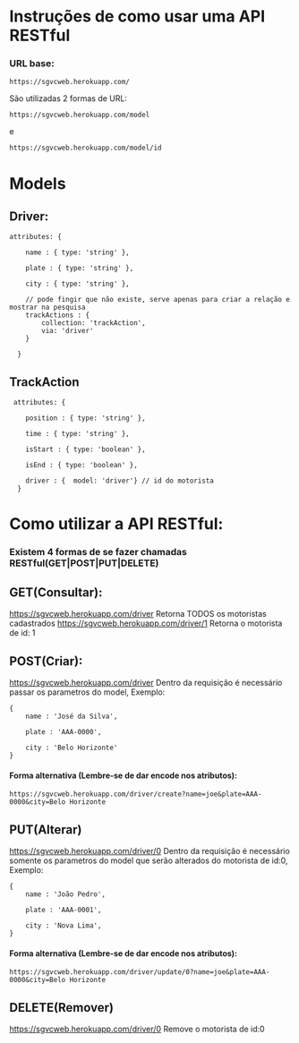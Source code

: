 # Instruções de como usar uma API RESTful

### URL base: 

    https://sgvcweb.herokuapp.com/

São utilizadas 2 formas de URL:

    https://sgvcweb.herokuapp.com/model

e

    https://sgvcweb.herokuapp.com/model/id

# Models

## Driver:
    attributes: {
    
        name : { type: 'string' },
    
        plate : { type: 'string' },
    
        city : { type: 'string' },
    
        // pode fingir que não existe, serve apenas para criar a relação e mostrar na pesquisa
        trackActions : {
        	collection: 'trackAction',
        	via: 'driver'
        }
    
      }

## TrackAction
     attributes: {
        
        position : { type: 'string' },
    
        time : { type: 'string' },
        
        isStart : { type: 'boolean' },
        
        isEnd : { type: 'boolean' },
    
        driver : {  model: 'driver'} // id do motorista
      }


# Como utilizar a API RESTful:

### Existem 4 formas de se fazer chamadas RESTful(GET|POST|PUT|DELETE)

## GET(Consultar): 
https://sgvcweb.herokuapp.com/driver
Retorna TODOS os motoristas cadastrados
https://sgvcweb.herokuapp.com/driver/1
Retorna o motorista de id: 1

## POST(Criar): 
https://sgvcweb.herokuapp.com/driver
Dentro da requisição é necessário passar os parametros do model, Exemplo:

    {
        name : 'José da Silva',
    
        plate : 'AAA-0000',
    
        city : 'Belo Horizonte'
    }

#### Forma alternativa (Lembre-se de dar encode nos atributos):

    https://sgvcweb.herokuapp.com/driver/create?name=joe&plate=AAA-0000&city=Belo Horizonte

## PUT(Alterar)
https://sgvcweb.herokuapp.com/driver/0
Dentro da requisição é necessário somente os parametros do model que serão alterados do motorista de id:0, Exemplo:

    {
        name : 'João Pedro',
    
        plate : 'AAA-0001',
    
        city : 'Nova Lima',
    }

#### Forma alternativa (Lembre-se de dar encode nos atributos):

    https://sgvcweb.herokuapp.com/driver/update/0?name=joe&plate=AAA-0000&city=Belo Horizonte

## DELETE(Remover)
https://sgvcweb.herokuapp.com/driver/0
Remove o motorista de id:0
